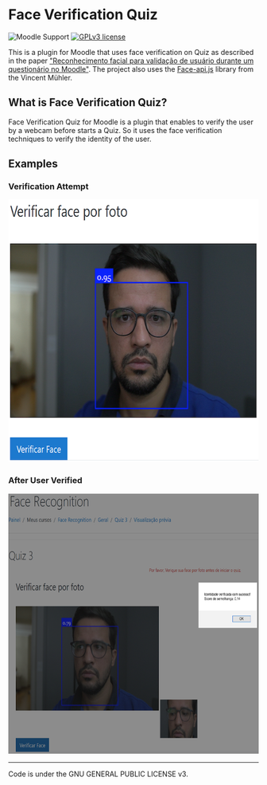 # Face Verification Quiz
![Moodle Support](https://img.shields.io/badge/Moodle-%3E%3D%203.0-blue)
[![GPLv3 license](https://img.shields.io/badge/License-GPLv3-blue.svg)](http://perso.crans.org/besson/LICENSE.html)

This is a plugin for Moodle that uses face verification on Quiz as described in the paper
["Reconhecimento facial para validação de usuário durante um questionário no Moodle"](https://sol.sbc.org.br/index.php/wcbie/article/view/13036/12889). 
The project also uses the [Face-api.js](https://justadudewhohacks.github.io/face-api.js/docs/index.html) library from the Vincent Mühler.

## What is Face Verification Quiz?
Face Verification Quiz for Moodle is a plugin that enables to verify the user by a webcam before starts a Quiz. So it uses the face verification techniques to verify the identity of the user.

## Examples
### Verification Attempt
<img src="https://raw.githubusercontent.com/danielgoncalvesti/faceverificationquiz/main/docs/faceverification-attempt.png" width="632" height="528">

### After User Verified
<img src="https://raw.githubusercontent.com/danielgoncalvesti/faceverificationquiz/main/docs/faceverification-result.png" width="652" height="522">

<!-- ## Quick Links
## Installation
## Documentation
## License -->
-------
Code is under the GNU GENERAL PUBLIC LICENSE v3.
